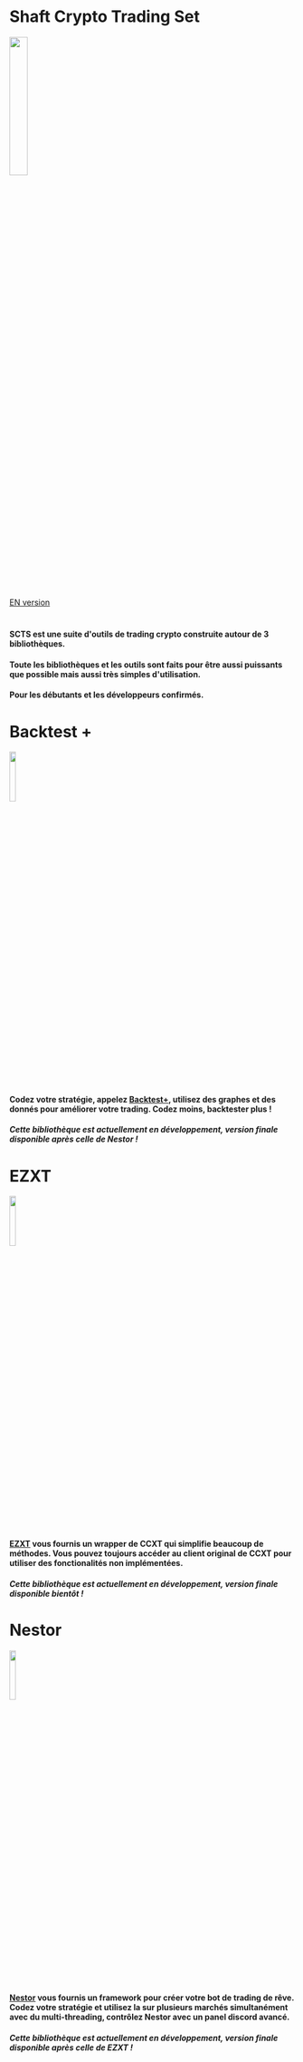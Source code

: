 # Shaft Crypto Trading Set

<img heigh=auto width=25% src="https://github.com/Shaft-3796/Shaft-Crypto-Suit/blob/main/src/SCTS.png">

[EN version](https://github.com/Shaft-3796/Shaft-Crypto-Trading-Set/blob/main/README.md)

#

#### SCTS est une suite d'outils de trading crypto construite autour de 3 bibliothèques.

#### Toute les bibliothèques et les outils sont faits pour être aussi puissants que possible mais aussi très simples d'utilisation.

#### Pour les débutants et les développeurs confirmés.

# Backtest +

<img heigh=auto width=15% src="https://github.com/Shaft-3796/Shaft-Crypto-Suit/blob/main/src/BacktestPlus.png">

#### Codez votre stratégie, appelez [Backtest+](https://github.com/Shaft-3796/Backtest-Plus), utilisez des graphes et des donnés pour améliorer votre trading. Codez moins, backtester plus !

##### Cette bibliothèque est actuellement en développement, version finale disponible après celle de Nestor !

# EZXT

<img heigh=auto width=15% src="https://github.com/Shaft-3796/Shaft-Crypto-Suit/blob/main/src/Ezxt.png">

#### [EZXT](https://github.com/Shaft-3796/EZXT) vous fournis un wrapper de CCXT qui simplifie beaucoup de méthodes. Vous pouvez toujours accéder au client original de CCXT pour utiliser des fonctionalités non implémentées.

##### Cette bibliothèque est actuellement en développement, version finale disponible bientôt !


# Nestor

<img heigh=auto width=15% src="https://github.com/Shaft-3796/Shaft-Crypto-Suit/blob/main/src/Nestor.png">

#### [Nestor](https://github.com/Shaft-3796/Nestor/blob/main/README.md) vous fournis un framework pour créer votre bot de trading de rêve. Codez votre stratégie et utilisez la sur plusieurs marchés simultanément avec du multi-threading, contrôlez Nestor avec un panel discord avancé.

##### Cette bibliothèque est actuellement en développement, version finale disponible après celle de EZXT !


